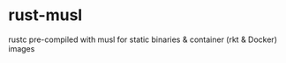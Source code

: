 # rust-musl
rustc pre-compiled with musl for static binaries &amp; container (rkt &amp; Docker) images
